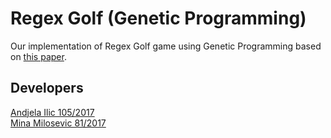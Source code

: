 # Regex Golf (Genetic Programming)
Our implementation of Regex Golf game using Genetic Programming based on [this paper](https://www.human-competitive.org/sites/default/files/bartoli-paper.pdf).

## Developers
[Andjela Ilic 105/2017](https://github.com/ilicandjela) <br>
[Mina Milosevic 81/2017](https://github.com/sardothien)
